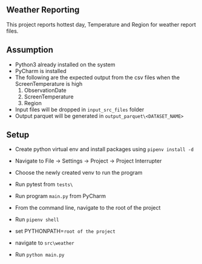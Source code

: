 ## Weather Reporting 
This project reports hottest day, Temperature and Region for weather report files. 

## Assumption
 - Python3 already installed on the system
 - PyCharm is installed
 - The following are the expected output from the csv files when the ScreenTemperature is high
   1. ObservationDate
   2. ScreenTemperature
   3. Region
 - Input files will be dropped in `input_src_files` folder
 - Output parquet will be generated in `output_parquet\<DATASET_NAME>`
 
## Setup
 - Create python virtual env and install packages using `pipenv install -d`
 - Navigate to File -> Settings -> Project -> Project Interrupter 
 - Choose the newly created venv to run the program 
 - Run pytest from `tests\`
 - Run program `main.py` from PyCharm
 
 - From the command line, navigate to the root of the project
 - Run `pipenv shell`
 - set PYTHONPATH=`root of the project`
 - navigate to `src\weather`
 - Run `python main.py`
 